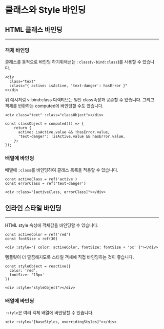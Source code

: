 # 클래스와 Style 바인딩

## HTML 클래스 바인딩

---

### 객체 바인딩

클래스를 동적으로 바인딩 하기위해선는 `:class`(`v-bind:class`)를 사용할 수 있습니다.
```
<div
  class="text"
  :class="{ active: isActive, 'text-danger': hasError }"
></div
```

위 예시처럼 v-bind:class 디렉티브는 일반 class속성과 공존할 수 있습니다. 그리고 객체를 반환하는 computed에 바인딩할 수도 있습니다.
```
<div class="text" :class="classObject"></div>
```

```
const classObject = computed(() => {
    return {
      active: isActive.value && !hasError.value,
      'text-danger': !isActive.value && hasError.value,
    };
});
```

### 배열에 바인딩

배열에 `:class`를 바인딩하여 클래스 목록을 적용할 수 있습니다.
```
const activeClass = ref('active')
const errorClass = ref('text-danger')
```

```
<div :class="[activeClass, errorClass]"></div>
```

## 인라인 스타일 바인딩

---

HTML style 속성에 객체값을 바인딩할 수 있습니다.
```
const activeColor = ref('red')
const fontSize = ref(30)
```

```
<div :style="{ color: activeColor, fontSize: fontSize + 'px' }"></div>
```

템플릿이 더 깔끔해지도록 스타일 객체에 직접 바인딩하는 것이 좋습니다.
```
const styleObject = reactive({
  color: 'red',
  fontSize: '13px'
})
```

```
<div :style="styleObject"></div>
```


### 배열에 바인딩

`:style`은 여러 객체 배열에 바인딩할 수 있습니다.
```
<div :style="[baseStyles, overridingStyles]"></div>
```
